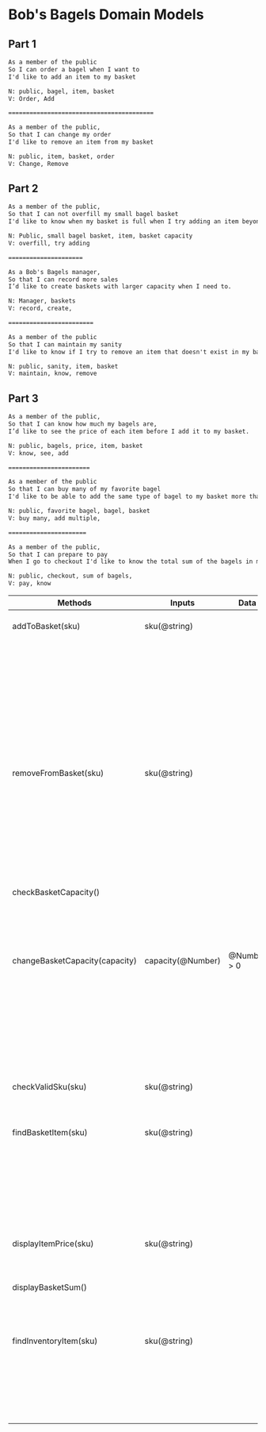 # Bob's Bagels Domain Models

## Part 1

```txt
As a member of the public
So I can order a bagel when I want to
I'd like to add an item to my basket

N: public, bagel, item, basket
V: Order, Add

=========================================

As a member of the public,
So that I can change my order
I'd like to remove an item from my basket

N: public, item, basket, order
V: Change, Remove
```

## Part 2

```txt
As a member of the public,
So that I can not overfill my small bagel basket
I'd like to know when my basket is full when I try adding an item beyond my basket capacity.

N: Public, small bagel basket, item, basket capacity
V: overfill, try adding

=====================

As a Bob's Bagels manager,
So that I can record more sales
I’d like to create baskets with larger capacity when I need to.

N: Manager, baskets
V: record, create,

========================

As a member of the public
So that I can maintain my sanity
I'd like to know if I try to remove an item that doesn't exist in my basket. 

N: public, sanity, item, basket
V: maintain, know, remove
```

## Part 3

```txt
As a member of the public,
So that I can know how much my bagels are,
I’d like to see the price of each item before I add it to my basket.

N: public, bagels, price, item, basket
V: know, see, add

=======================

As a member of the public
So that I can buy many of my favorite bagel
I'd like to be able to add the same type of bagel to my basket more than once

N: public, favorite bagel, bagel, basket
V: buy many, add multiple,

======================

As a member of the public,
So that I can prepare to pay
When I go to checkout I'd like to know the total sum of the bagels in my basket

N: public, checkout, sum of bagels,
V: pay, know
```

| Methods       | Inputs | Data | Scenario | Outputs |
| ------------- | ------ | ---- | -------- | ------- |
| addToBasket(sku) | sku(@string)| | valid sku | add item to basket, message "item added" |
|||| invalid sku | return message "item not found"
|||| no sku input | return message "item sku required"
|||| basket is full | return message "basket full"
|||| sku already in basket | increase quantity of item in basket, message "item added"
|||||
| removeFromBasket(sku) | sku(@string)| | valid sku, sku in basket | remove item to basket, message "item removed" |
|||| valid sku, sku not in basket | return message "item not in cart"
|||| invalid sku | return message "valid sku required"
|||| no sku input | return message "item sku required"
|||||
| checkBasketCapacity()|||basket is (@array)|return length of basket array
||||basket is not (@array)|return "error, misconfigured basket"
|||||
|changeBasketCapacity(capacity)|capacity(@Number)| @Number > 0| positive integer input | change maxBasketCapacity, return maxBasketCapacity
|||| positive float input | round float to integer, change maxBasketCapacity, return maxBasketCapacity
|||| not positive number input | return "please enter positive number value"
|||||
| checkValidSku(sku)|sku(@string)|| valid sku | returns item object
|||||
| findBasketItem(sku) | sku(@string) || valid sku, sku in basket, return item object
|||| valid sku, sku not in basket | return "item not in basket"
|||| invalid sku | return "sku does not exist"
|||||
|displayItemPrice(sku)| sku(@string) | | valid sku | return item price
|||| invalid sku | return "sku not found"
|||||
|displayBasketSum()||| items in basket | return sum of items.price
|||| no items in basket | return 0
|||||
| findInventoryItem(sku)| sku(@string)||valid sku, sku in basket | return item object
|||| valid sku, sku not in basket | return "item not in basket"
|||| invalid sku | return "sku does not exist"
